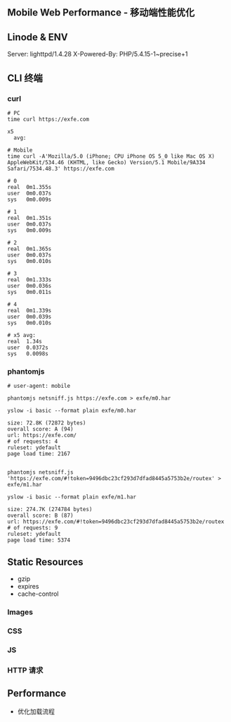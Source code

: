 Mobile Web Performance - 移动端性能优化
----------------------

## Linode & ENV

  Server:         lighttpd/1.4.28
  X-Powered-By:   PHP/5.4.15-1~precise+1

## CLI 终端

### curl

    # PC
    time curl https://exfe.com

    x5
      avg:

    # Mobile
    time curl -A'Mozilla/5.0 (iPhone; CPU iPhone OS 5_0 like Mac OS X) AppleWebKit/534.46 (KHTML, like Gecko) Version/5.1 Mobile/9A334 Safari/7534.48.3' https://exfe.com

    # 0
    real  0m1.355s
    user  0m0.037s
    sys   0m0.009s

    # 1
    real  0m1.351s
    user  0m0.037s
    sys   0m0.009s

    # 2
    real  0m1.365s
    user  0m0.037s
    sys   0m0.010s

    # 3
    real  0m1.333s
    user  0m0.036s
    sys   0m0.011s

    # 4
    real  0m1.339s
    user  0m0.039s
    sys   0m0.010s

    # x5 avg:
    real  1.34s
    user  0.0372s
    sys   0.0098s

### phantomjs

    # user-agent: mobile

    phantomjs netsniff.js https://exfe.com > exfe/m0.har

    yslow -i basic --format plain exfe/m0.har

    size: 72.8K (72872 bytes)
    overall score: A (94)
    url: https://exfe.com/
    # of requests: 4
    ruleset: ydefault
    page load time: 2167


    phantomjs netsniff.js 'https://exfe.com/#!token=9496dbc23cf293d7dfad8445a5753b2e/routex' > exfe/m1.har

    yslow -i basic --format plain exfe/m1.har

    size: 274.7K (274784 bytes)
    overall score: B (87)
    url: https://exfe.com/#!token=9496dbc23cf293d7dfad8445a5753b2e/routex
    # of requests: 9
    ruleset: ydefault
    page load time: 5374



## Static Resources

* gzip
* expires
* cache-control

### Images


### CSS


### JS


### HTTP 请求



## Performance

* 优化加载流程
